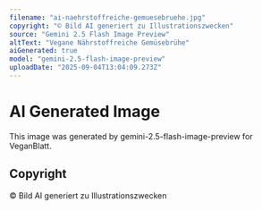 ```yaml
---
filename: "ai-naehrstoffreiche-gemuesebruehe.jpg"
copyright: "© Bild AI generiert zu Illustrationszwecken"
source: "Gemini 2.5 Flash Image Preview"
altText: "Vegane Nährstoffreiche Gemüsebrühe"
aiGenerated: true
model: "gemini-2.5-flash-image-preview"
uploadDate: "2025-09-04T13:04:09.273Z"
---
```


# AI Generated Image

This image was generated by gemini-2.5-flash-image-preview for VeganBlatt.

## Copyright
© Bild AI generiert zu Illustrationszwecken

